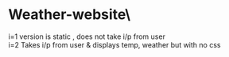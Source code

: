# Weather-website\
i=1 version is static , does not take i/p from user\
i=2 Takes i/p from user & displays temp, weather but with no css 
